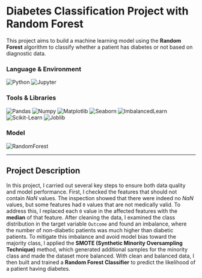 # Diabetes Classification Project with Random Forest

This project aims to build a machine learning model using the **Random Forest** algorithm to classify whether a patient has diabetes or not based on diagnostic data.

### Language & Environment
![Python](https://img.shields.io/badge/Python-3.13.1-blue?logo=python&logoColor=white)
![Jupyter](https://img.shields.io/badge/Notebook-Jupyter-orange?logo=jupyter&logoColor=white)

### Tools & Libraries
![Pandas](https://img.shields.io/badge/Pandas-2.2.2-teal?logo=pandas&logoColor=white)
![Numpy](https://img.shields.io/badge/Numpy-2.0.0-purple?logo=numpy&logoColor=white)
![Matplotlib](https://img.shields.io/badge/Matplotlib-3.9.2-red?logo=plotly&logoColor=white)
![Seaborn](https://img.shields.io/badge/Seaborn-0.13.2-lightblue?logo=plotly&logoColor=white)
![ImbalancedLearn](https://img.shields.io/badge/Imbalanced--Learn-0.12.3-yellow?logo=python&logoColor=white)
![Scikit-Learn](https://img.shields.io/badge/Scikit--Learn-1.5.0-green?logo=scikitlearn&logoColor=white)
![Joblib](https://img.shields.io/badge/Joblib-1.4.2-darkblue?logo=python&logoColor=white)

### Model
![RandomForest](https://img.shields.io/badge/Model-RandomForest-yellowgreen)

---

## Project Description

In this project, I carried out several key steps to ensure both data quality and model performance. First, I checked the features that should not contain *NaN* values. The inspection showed that there were indeed no *NaN* values, but some features had `0` values that are not medically valid. To address this, I replaced each `0` value in the affected features with the **median** of that feature. After cleaning the data, I examined the class distribution in the target variable `Outcome` and found an imbalance, where the number of non-diabetic patients was much higher than diabetic patients. To mitigate this imbalance and avoid model bias toward the majority class, I applied the **SMOTE (Synthetic Minority Oversampling Technique)** method, which generated additional samples for the minority class and made the dataset more balanced. With clean and balanced data, I then built and trained a **Random Forest Classifier** to predict the likelihood of a patient having diabetes.
